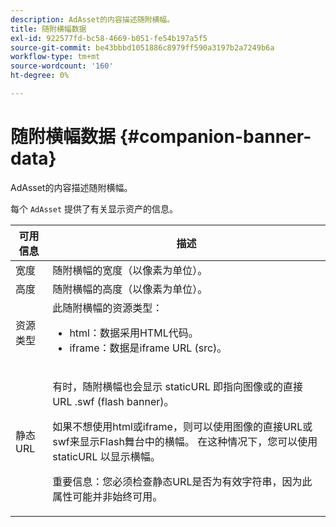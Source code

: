 ```yaml
---
description: AdAsset的内容描述随附横幅。
title: 随附横幅数据
exl-id: 922577fd-bc58-4669-b051-fe54b197a5f5
source-git-commit: be43bbbd1051886c8979ff590a3197b2a7249b6a
workflow-type: tm+mt
source-wordcount: '160'
ht-degree: 0%

---
```


# 随附横幅数据 {#companion-banner-data}

AdAsset的内容描述随附横幅。

<!--<a id="section_D730B4FD6FD749E9860B6A07FC110552"></a>-->

每个 `AdAsset` 提供了有关显示资产的信息。

<table id="table_760C885E2DCA4BE983CC57FDA7BD5B14"> 
 <thead> 
  <tr> 
   <th colname="col1" class="entry"> 可用信息 </th> 
   <th colname="col2" class="entry"> 描述 </th> 
  </tr> 
 </thead>
 <tbody> 
  <tr> 
   <td colname="col1"> 宽度 </td> 
   <td colname="col2"> 随附横幅的宽度（以像素为单位）。 </td> 
  </tr> 
  <tr> 
   <td colname="col1"> 高度 </td> 
   <td colname="col2"> 随附横幅的高度（以像素为单位）。 </td> 
  </tr> 
  <tr> 
   <td colname="col1"> 资源类型 </td> 
   <td colname="col2">此随附横幅的资源类型： 
    <ul id="ul_A067787FE49E4B6095BE0AC1D447DBB3"> 
     <li id="li_02B7224C67004095B3F6E50FD21E507E">html：数据采用HTML代码。 </li> 
     <li id="li_5F37E14472424F808C6094F42009E676">iframe：数据是iframe URL (src)。 </li> 
    </ul> </td> 
  </tr> 
  <tr> 
   <td colname="col1"> 静态URL </td> 
   <td colname="col2"> <p>有时，随附横幅也会显示 <span class="codeph"> staticURL</span> 即指向图像或的直接URL <span class="codeph"> .swf</span> (flash banner)。 </p> <p>如果不想使用html或iframe，则可以使用图像的直接URL或swf来显示Flash舞台中的横幅。 在这种情况下，您可以使用 <span class="codeph"> staticURL</span> 以显示横幅。 </p> <p>重要信息：您必须检查静态URL是否为有效字符串，因为此属性可能并非始终可用。 </p> </td> 
  </tr> 
 </tbody> 
</table>
